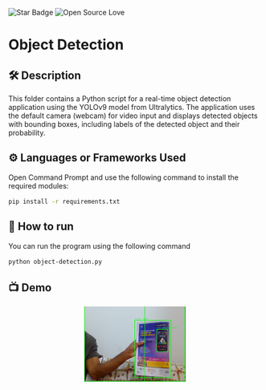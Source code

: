 ![Star Badge](https://img.shields.io/static/v1?label=%F0%9F%8C%9F&message=If%20Useful&style=style=flat&color=BC4E99)
![Open Source Love](https://badges.frapsoft.com/os/v1/open-source.svg?v=103)

# Object Detection


## 🛠️ Description

This folder contains a Python script for a real-time object detection application using the YOLOv9 model from Ultralytics. The application uses the default camera (webcam) for video input and displays detected objects with bounding boxes, including labels of the detected object and their probability.

## ⚙️ Languages or Frameworks Used

Open Command Prompt and use the following command to install the required modules:
``` bash
pip install -r requirements.txt
```

## 🌟 How to run

You can run the program using the following command
``` bash
python object-detection.py
```

## 📺 Demo
<p align="center">
<img src="image.png" width=40% height=40%>
